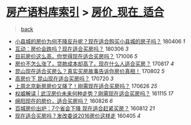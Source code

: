 [房产语料库索引](../../README.md)  > [房价_现在_适合](房价_现在_适合.md)
====
> [back](../README.md)

- [小县城的房价为何不降反升呢？现在适合购买小县城的房子吗？](http://jkwz.applinzi.com/ittc/7088920747529733137.html#%E5%B0%8F%E5%8E%BF%E5%9F%8E%E7%9A%84%E6%88%BF%E4%BB%B7%E4%B8%BA%E4%BD%95%E4%B8%8D%E9%99%8D%E5%8F%8D%E5%8D%87%E5%91%A2%EF%BC%9F%E7%8E%B0%E5%9C%A8%E9%80%82%E5%90%88%E8%B4%AD%E4%B9%B0%E5%B0%8F%E5%8E%BF%E5%9F%8E%E7%9A%84%E6%88%BF%E5%AD%90%E5%90%97%EF%BC%9F) 180406 *1* 
- [互动：房价会跌吗？现在适合买房吗？](http://jkwz.applinzi.com/ittc/7077339486436721671.html#%E4%BA%92%E5%8A%A8%EF%BC%9A%E6%88%BF%E4%BB%B7%E4%BC%9A%E8%B7%8C%E5%90%97%EF%BC%9F%E7%8E%B0%E5%9C%A8%E9%80%82%E5%90%88%E4%B9%B0%E6%88%BF%E5%90%97%EF%BC%9F) 180306 *3* 
- [目前房价这么高，你觉得现在适合买房吗？](http://jkwz.applinzi.com/ittc/7021108706849326097.html#%E7%9B%AE%E5%89%8D%E6%88%BF%E4%BB%B7%E8%BF%99%E4%B9%88%E9%AB%98%EF%BC%8C%E4%BD%A0%E8%A7%89%E5%BE%97%E7%8E%B0%E5%9C%A8%E9%80%82%E5%90%88%E4%B9%B0%E6%88%BF%E5%90%97%EF%BC%9F) 171006 *5* 
- [房价不怎么涨了，贷款成本却高了，现在什么人适合买房？](http://jkwz.applinzi.com/ittc/7002788537366479889.html#%E6%88%BF%E4%BB%B7%E4%B8%8D%E6%80%8E%E4%B9%88%E6%B6%A8%E4%BA%86%EF%BC%8C%E8%B4%B7%E6%AC%BE%E6%88%90%E6%9C%AC%E5%8D%B4%E9%AB%98%E4%BA%86%EF%BC%8C%E7%8E%B0%E5%9C%A8%E4%BB%80%E4%B9%88%E4%BA%BA%E9%80%82%E5%90%88%E4%B9%B0%E6%88%BF%EF%BC%9F) 170817 *4* 
- [昆山现在适合买房么？真实买房故事告诉你房价真相！](http://jkwz.applinzi.com/ittc/6997246706142675985.html#%E6%98%86%E5%B1%B1%E7%8E%B0%E5%9C%A8%E9%80%82%E5%90%88%E4%B9%B0%E6%88%BF%E4%B9%88%EF%BC%9F%E7%9C%9F%E5%AE%9E%E4%B9%B0%E6%88%BF%E6%95%85%E4%BA%8B%E5%91%8A%E8%AF%89%E4%BD%A0%E6%88%BF%E4%BB%B7%E7%9C%9F%E7%9B%B8%EF%BC%81) 170802 *5* 
- [高房价下 昆山现在适合买房吗？](http://jkwz.applinzi.com/ittc/6992272552117142545.html#%E9%AB%98%E6%88%BF%E4%BB%B7%E4%B8%8B+%E6%98%86%E5%B1%B1%E7%8E%B0%E5%9C%A8%E9%80%82%E5%90%88%E4%B9%B0%E6%88%BF%E5%90%97%EF%BC%9F) 170720 *3* 
- [上周北京新房房价又降了！刚需现在适合买房吗？](http://jkwz.applinzi.com/ittc/6983589102447232004.html#%E4%B8%8A%E5%91%A8%E5%8C%97%E4%BA%AC%E6%96%B0%E6%88%BF%E6%88%BF%E4%BB%B7%E5%8F%88%E9%99%8D%E4%BA%86%EF%BC%81%E5%88%9A%E9%9C%80%E7%8E%B0%E5%9C%A8%E9%80%82%E5%90%88%E4%B9%B0%E6%88%BF%E5%90%97%EF%BC%9F) 170626 *25* 
- [权威解读 | 武汉房价未来何种走势？刚需现在适合买房吗？](http://jkwz.applinzi.com/ittc/6900824229695456260.html#%E6%9D%83%E5%A8%81%E8%A7%A3%E8%AF%BB+%7C+%E6%AD%A6%E6%B1%89%E6%88%BF%E4%BB%B7%E6%9C%AA%E6%9D%A5%E4%BD%95%E7%A7%8D%E8%B5%B0%E5%8A%BF%EF%BC%9F%E5%88%9A%E9%9C%80%E7%8E%B0%E5%9C%A8%E9%80%82%E5%90%88%E4%B9%B0%E6%88%BF%E5%90%97%EF%BC%9F) 161115 *17* 
- [绵阳现在的房价，适合买房吗？](http://jkwz.applinzi.com/ittc/6870589766105564165.html#%E7%BB%B5%E9%98%B3%E7%8E%B0%E5%9C%A8%E7%9A%84%E6%88%BF%E4%BB%B7%EF%BC%8C%E9%80%82%E5%90%88%E4%B9%B0%E6%88%BF%E5%90%97%EF%BC%9F) 160826 *6* 
- [百城房价出炉：7个省会下降 现在适合赶紧买房？](http://jkwz.applinzi.com/ittc/6865452308892222468.html#%E7%99%BE%E5%9F%8E%E6%88%BF%E4%BB%B7%E5%87%BA%E7%82%89%EF%BC%9A7%E4%B8%AA%E7%9C%81%E4%BC%9A%E4%B8%8B%E9%99%8D+%E7%8E%B0%E5%9C%A8%E9%80%82%E5%90%88%E8%B5%B6%E7%B4%A7%E4%B9%B0%E6%88%BF%EF%BC%9F) 160812 *21* 
- [现在适合买房吗？发改委说2016房价这样走](http://jkwz.applinzi.com/ittc/6817657533913105413.html#%E7%8E%B0%E5%9C%A8%E9%80%82%E5%90%88%E4%B9%B0%E6%88%BF%E5%90%97%EF%BC%9F%E5%8F%91%E6%94%B9%E5%A7%94%E8%AF%B42016%E6%88%BF%E4%BB%B7%E8%BF%99%E6%A0%B7%E8%B5%B0) 160405 *4* 
